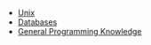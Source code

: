 - [Unix](./unix.md)
- [Databases](./databases.md)
- [General Programming Knowledge](./programming-skills.md)